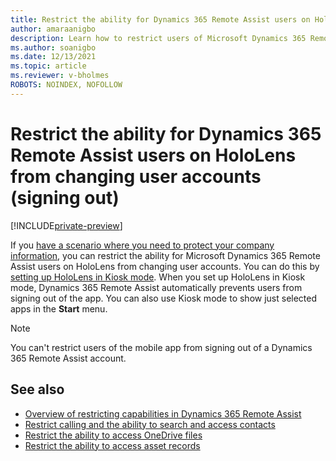 ```yaml
---
title: Restrict the ability for Dynamics 365 Remote Assist users on HoloLens from changing user accounts (signing out)
author: amaraanigbo
description: Learn how to restrict users of Microsoft Dynamics 365 Remote Assist from changing user accounts (signing out of the app). 
ms.author: soanigbo
ms.date: 12/13/2021
ms.topic: article
ms.reviewer: v-bholmes
ROBOTS: NOINDEX, NOFOLLOW
---
```


# Restrict the ability for Dynamics 365 Remote Assist users on HoloLens from changing user accounts (signing out)

[!INCLUDE[private-preview](../includes/private-preview.md)]

If you [have a scenario where you need to protect your company information](restricted-mode-overview.md), you can restrict the ability for Microsoft Dynamics 365 Remote Assist users on HoloLens from changing user accounts. You can do this by [setting up HoloLens in Kiosk mode](https://docs.microsoft.com/hololens/hololens-kiosk?tabs=uisak%2Cnonaadlogon). When you set up HoloLens in Kiosk mode, Dynamics 365 Remote Assist automatically prevents users from signing out of the app. You can also use Kiosk mode to show just selected apps in the **Start** menu. 

> [!NOTE]
> You can't restrict users of the mobile app from signing out of a Dynamics 365 Remote Assist account. 

## See also

- [Overview of restricting capabilities in Dynamics 365 Remote Assist](restricted-mode-overview.md)
- [Restrict calling and the ability to search and access contacts](restricted-mode-calling.md)
- [Restrict the ability to access OneDrive files](restricted-mode-files.md)
- [Restrict the ability to access asset records](restricted-mode-assets.md)
